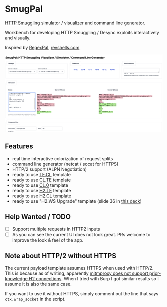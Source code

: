 # SmugPal

[HTTP Smuggling](https://portswigger.net/web-security/request-smuggling) simulator / visualizer and command line generator.

Workbench for developing HTTP Smuggling / Desync exploits interactively and visually.

Inspired by [RegexPal](https://regexpal.com), [revshells.com](https://revshells.com)

![](docs/screenshot.png)

## Features

- real time interactive colorization of request splits
- command line generator (netcat / socat for HTTPS)
- HTTP/2 support (ALPN Negotiation)
- ready to use [TE.CL](https://portswigger.net/web-security/request-smuggling/lab-basic-te-cl) template
- ready to use [CL.TE](https://portswigger.net/web-security/request-smuggling/lab-basic-cl-te) template
- ready to use [CL.0](https://portswigger.net/web-security/request-smuggling/browser/cl-0/lab-cl-0-request-smuggling) template
- ready to use [H2.TE](https://portswigger.net/web-security/request-smuggling/advanced/response-queue-poisoning/lab-request-smuggling-h2-response-queue-poisoning-via-te-request-smuggling) template
- ready to use [H2.CL](https://portswigger.net/web-security/request-smuggling/advanced/lab-request-smuggling-h2-cl-request-smuggling) template
- ready to use "H2.WS Upgrade" template (slide 36 in [this deck](https://www.slideshare.net/neexemil/http-request-smuggling-via-higher-http-versions))

## Help Wanted / TODO

- [ ] Support multiple requests in HTTP2 inputs
- [ ] As you can see the current UI does not look great. PRs welcome to improve the look & feel of the app.

## Note about HTTP/2 without HTTPS

The current payload template assumes HTTPS when used with HTTP/2. This is because as of writing, apparently [mitmproxy does not support prior-knowledge H2 connections](https://github.com/mitmproxy/mitmproxy/issues/3362). When I tried with Burp I got similar results so I assume it is also the same case.

If you want to use it without HTTPS, simply comment out the line that says `ctx.wrap_socket` in the script.